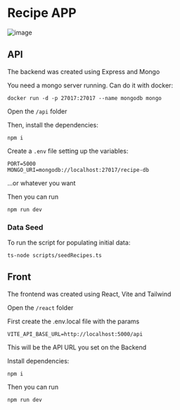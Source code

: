 # Recipe APP

![image](https://github.com/user-attachments/assets/757ad2de-72f3-4ae3-abdf-4ad16d1b4b8b)

## API
The backend was created using Express and Mongo

You need a mongo server running. Can do it with docker:
```
docker run -d -p 27017:27017 --name mongodb mongo
```

Open the `/api` folder


Then, install the dependencies:
```
npm i
```

Create a `.env` file setting up the variables:
```
PORT=5000
MONGO_URI=mongodb://localhost:27017/recipe-db
```

...or whatever you want

Then you can run
```
npm run dev
```

### Data Seed
To run the script for populating initial data:
```
ts-node scripts/seedRecipes.ts
```

## Front
The frontend was created using React, Vite and Tailwind

Open the `/react` folder


First create the .env.local file with the params
```
VITE_API_BASE_URL=http://localhost:5000/api
```

This will be the API URL you set on the Backend

Install dependencies:
```
npm i
```

Then you can run
```
npm run dev
```


